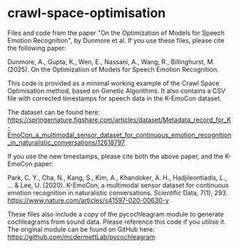 # crawl-space-optimisation
Files and code from the paper "On the Optimization of Models for Speech Emotion Recognition", by Dunmore et al.
If you use these files, please cite the following paper:

  Dunmore, A., Gupta, K., Wen, E., Nassani, A., Wang, R., Billinghurst, M. (2025). On the Optimization of Models for Speech Emotion Recognition. 


This code is provided as a minimal working example of the Crawl Space Optimisation method, based on Genetic Algorithms. It also contains a CSV file with corrected timestamps for speech data in the K-EmoCon dataset. 

The dataset can be found here: https://springernature.figshare.com/articles/dataset/Metadata_record_for_K-EmoCon_a_multimodal_sensor_dataset_for_continuous_emotion_recognition_in_naturalistic_conversations/12618797

If you use the new timestamps, please cite both the above paper, and the K-EmoCon paper:

Park, C. Y., Cha, N., Kang, S., Kim, A., Khandoker, A. H., Hadjileontiadis, L., ... & Lee, U. (2020). K-EmoCon, a multimodal sensor dataset for continuous emotion recognition in naturalistic conversations. Scientific Data, 7(1), 293. https://www.nature.com/articles/s41597-020-00630-y

These files also include a copy of the pycochleagram module to generate cochleagrams from sound data. Please reference this code if you utilise it. The original module can be found on GitHub here: https://github.com/mcdermottLab/pycochleagram
